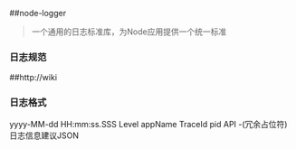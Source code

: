 ##node-logger 
> 一个通用的日志标准库，为Node应用提供一个统一标准

### 日志规范

##http://wiki

### 日志格式
yyyy-MM-dd HH:mm:ss.SSS Level appName TraceId  pid API -(冗余占位符) 日志信息建议JSON
